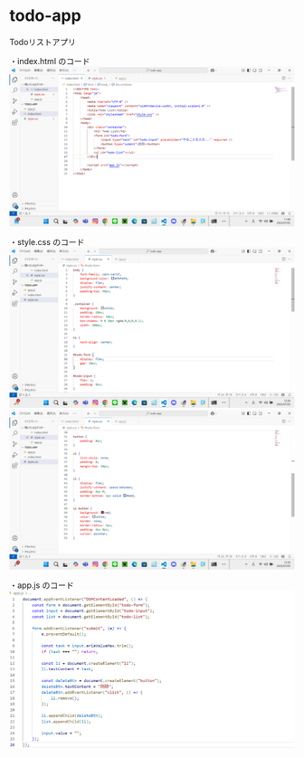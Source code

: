 # todo-app
Todoリストアプリ



・index.html のコード
![Index](images/Index.png)

・style.css のコード
![Style1](images/Style1.png)
![Style2](images/Style2.png)

・app.js のコード
![App](images/App.png)
